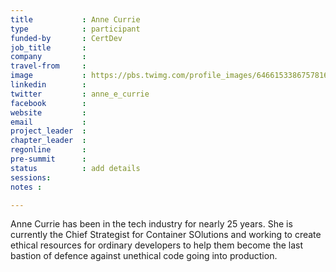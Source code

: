```yaml
---
title           : Anne Currie
type            : participant
funded-by       : CertDev
job_title       :
company         :
travel-from     :
image           : https://pbs.twimg.com/profile_images/646615338675781632/pTDcwWEB_400x400.png
linkedin        :
twitter         : anne_e_currie
facebook        :
website         :
email           :
project_leader  :
chapter_leader  :
regonline       :
pre-summit      :
status          : add details
sessions:
notes :

---
```


Anne Currie has been in the tech industry for nearly 25 years. She is currently the Chief Strategist for Container SOlutions and working to create ethical resources for ordinary developers to help them become the last bastion of defence against unethical code going into production.
